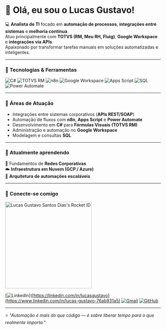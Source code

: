 # 👋 Olá, eu sou o Lucas Gustavo!

💻 **Analista de TI** focado em **automação de processos**, **integrações entre sistemas** e **melhoria contínua**.  
Atuo principalmente com **TOTVS (RM, Meu RH, Fluig)**, **Google Workspace** e **integrações via APIs**.  
Apaixonado por transformar tarefas manuais em soluções automatizadas e inteligentes.

---

### 🚀 Tecnologias & Ferramentas

![C#](https://img.shields.io/badge/C%23-239120?style=for-the-badge&logo=csharp&logoColor=white)
![TOTVS RM](https://img.shields.io/badge/TOTVS%20RM-007ACC?style=for-the-badge&logo=totvs&logoColor=white)
![n8n](https://img.shields.io/badge/n8n-EC3750?style=for-the-badge&logo=n8n&logoColor=white)
![Google Workspace](https://img.shields.io/badge/Google%20Workspace-4285F4?style=for-the-badge&logo=google&logoColor=white)
![Apps Script](https://img.shields.io/badge/Google%20Apps%20Script-34A853?style=for-the-badge&logo=google&logoColor=white)
![SQL](https://img.shields.io/badge/SQL-003B57?style=for-the-badge&logo=databricks&logoColor=white)
![Power Automate](https://img.shields.io/badge/Power%20Automate-0066FF?style=for-the-badge&logo=powerautomate&logoColor=white)

---

### 🧩 Áreas de Atuação
- Integrações entre sistemas corporativos (**APIs REST/SOAP**)
- Automação de fluxos com **n8n**, **Apps Script** e **Power Automate**
- Desenvolvimento em **C#** para **Fórmulas Visuais (TOTVS RM)**
- Administração e automação no **Google Workspace**
- Modelagem e consultas **SQL**

---

### 🧠 Atualmente aprendendo
📡 Fundamentos de **Redes Corporativas**  
☁️ **Infraestrutura em Nuvem (GCP / Azure)**  
🔁 **Arquitetura de automações escaláveis**

---

### 💼 Conecte-se comigo
<a href="https://app.rocketseat.com.br/me/lucas-gustavo" target="_blank">
  <img src="https://app.rocketseat.com.br/api/rocketid/share?slug=lucas-gustavo&type=card" width="280" alt="Lucas Gustavo Santos Dias's Rocket ID"/>
</a>

[![LinkedIn](https://img.shields.io/badge/LinkedIn-0A66C2?style=for-the-badge&logo=linkedin&logoColor=white)]([https://linkedin.com/in/lucasgustavo](https://www.linkedin.com/in/lucas-gustavo-76ab931a5)
[![Gmail](https://img.shields.io/badge/Email-lucas.gustavo@exemplo.com-D14836?style=for-the-badge&logo=gmail&logoColor=white)](lucasgustavo@grupobrisanet.com.br)
[![GitHub](https://img.shields.io/badge/GitHub-181717?style=for-the-badge&logo=github&logoColor=white)](https://github.com/lucas-gustavo22)

---

⭐ *"Automação é mais do que código — é sobre liberar tempo para o que realmente importa."*
